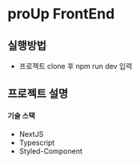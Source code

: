 # proUp FrontEnd

##  실행방법
* 프로젝트 clone 후 npm run dev 입력


## 프로젝트 설명
#### 기술 스택
* NextJS
* Typescript
* Styled-Component
